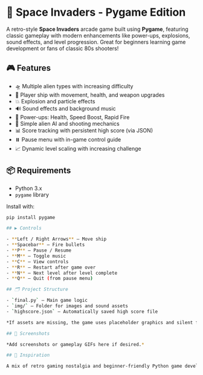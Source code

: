 # 🚀 Space Invaders - Pygame Edition

A retro-style **Space Invaders** arcade game built using **Pygame**, featuring classic gameplay with modern enhancements like power-ups, explosions, sound effects, and level progression. Great for beginners learning game development or fans of classic 80s shooters!

## 🎮 Features

- 🛸 Multiple alien types with increasing difficulty
- 🚀 Player ship with movement, health, and weapon upgrades
- 💥 Explosion and particle effects
- 🔊 Sound effects and background music
- 🎯 Power-ups: Health, Speed Boost, Rapid Fire
- 🧠 Simple alien AI and shooting mechanics
- 📊 Score tracking with persistent high score (via JSON)
- ⏸️ Pause menu with in-game control guide
- 📈 Dynamic level scaling with increasing challenge

## 📦 Requirements

- Python 3.x
- `pygame` library

Install with:

```bash
pip install pygame

## ▶️ Controls

- **Left / Right Arrows** – Move ship  
- **Spacebar** – Fire bullets  
- **P** – Pause / Resume  
- **M** – Toggle music  
- **C** – View controls  
- **R** – Restart after game over  
- **N** – Next level after level complete  
- **Q** – Quit (from pause menu)  

## 🗂️ Project Structure

- `final.py` – Main game logic  
- `img/` – Folder for images and sound assets  
- `highscore.json` – Automatically saved high score file  

*If assets are missing, the game uses placeholder graphics and silent fallbacks.*

## 📸 Screenshots

*Add screenshots or gameplay GIFs here if desired.*

## 🧠 Inspiration

A mix of retro gaming nostalgia and beginner-friendly Python game development.
